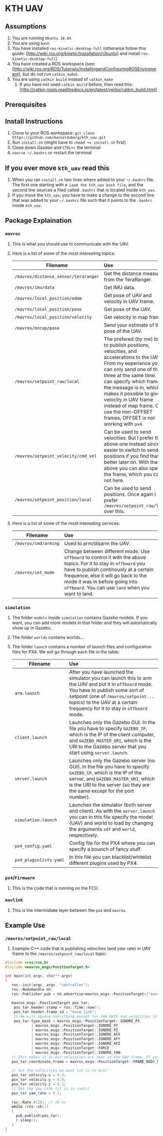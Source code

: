 # KTH UAV

## Assumptions
1. You are running `Ubuntu 16.04`
2. You are using `bash`
3. You have installed `ros-kinetic-desktop-full` (otherwise follow this guide: [http://wiki.ros.org/kinetic/Installation/Ubuntu] and install `ros-kinetic-desktop-full`)
4. You have created a ROS workspace (see: [http://wiki.ros.org/ROS/Tutorials/InstallingandConfiguringROSEnvironment], but do not run `catkin_make`).
5. You are using `catkin build` instead of `catkin_make`
   1. If you have not used `catkin build` before, then read this: [http://catkin-tools.readthedocs.io/en/latest/verbs/catkin_build.html]

## Prerequisites

## Install Instructions
1. Clone to your ROS workspace: `git clone https://github.com/danielduberg/kth_uav.git`
2. Run `install.sh` (might have to `chmod +x install.sh` first)
3. Close down Gazebo and `CTRL+c` the terminal
4. `source ~/.bashrc` or restart the terminal

## If you ever move `kth_uav` read this
1. When you ran `install.sh` two lines where added to your `~/.bashrc` file. The first one starting with `# Load the kth_uav bash file`, and the second line sources a filed called `.bashrc` that is located inside `kth_uav`.
2. If you move the `kth_uav`, you have to make a change to the second line that was added to your `~/.bashrc` file such that it points to the `.bashrc` inside `kth_uav`.

## Package Explaination
### `mavros`
1. This is what you should use to communicate with the UAV.
2. Here is a list of some of the most interesting topics:

    | Filename               | Use           |
    | ---------------------- |:--------------|
    | `/mavros/distance_sensor/teraranger` | Get the distance measure from the TeraRanger. |
    | `/mavros/imu/data`                   | Get IMU data. |
    | `/mavros/local_position/odom`        | Get pose of UAV and velocity in UAV frame. |
    | `/mavros/local_position/pose`        | Get pose of the UAV. |
    | `/mavros/local_position/velocity`    | Get velocity in map frame. |
    | `/mavros/mocap/pose`                 | Send your estimate of the pose of the UAV. |
    | `/mavros/setpoint_raw/local`         | The prefered (by me) topic to publish positions, velocities, and accelerations to the UAV. From my experience you can only send one of the three at the same time. You can specify which frame the message is in, which makes it possible to give velocity in UAV frame instead of map frame. Only use the non-OFFSET frames, OFFSET is not working with `px4`. |
    | `/mavros/setpoint_velocity/cmd_vel`  | Can be used to send velocities. But I prefer the above one instead since it is easier to switch to sending positions if you find that better later on. With the above you can also specify the frame, which you can not here. |
    | `/mavros/setpoint_position/local`    | Can be used to send positions. Once again I prefer `/mavros/setpoint_raw/local` over this. |
    
3. Here is a list of some of the most interesting services:

    | Filename               | Use           |
    | ---------------------- |:--------------|
    | `/mavros/cmd/arming`   | Used to arm/disarm the UAV. |
    | `/mavros/set_mode`                   | Change between different mode. Use `offboard` to control it with the above topics. For it to stay in `offboard` you have to publish continously at a certain frequence, else it will go back to the mode it was in before going into `offboard`. You can use `land` when you want to land. |  

### `simulation`
1. The folder `models` inside `simulation` contains Gazebo models. If you want, you can add more models in that folder and they will automatically show up in Gazebo.
3. The folder `worlds` contains worlds...
2. The folder `launch` contains a number of launch files and configuration files for PX4. We will go through each file in the table:

    | Filename               | Use           |
    | ---------------------- |:--------------|
    | `arm.launch`           | After you have launched the simulator you can launch this to arm the UAV and put it in `offboard` mode. You have to publish some sort of setpoint (one of `/mavros/setpoint...` topics) to the UAV at a certain frequency for it to stay in `offboard` mode. |
    | `client.launch`        | Launches only the Gazebo GUI. In the file you have to specify `GAZEBO_IP`, which is the IP of the client computer, and `GAZEBO_MASTER_URI`, which is the URI to the Gazebo server that you start using `server.launch`. |
    | `server.launch`        | Launches only the Gazebo server (no GUI). In the file you have to specify `GAZEBO_IP`, which is the IP of the server, and `GAZEBO_MASTER_URI`, which is the URI to the server (so they are the same except for the port number). |
    | `simulation.launch`    | Launches the simulator (both server and client). As with the `server.launch` you can in this file specify the model (UAV) and world to load by changing the arguments `sdf` and `world`, respectively. |
    | `px4_config.yaml`      | Config file for the PX4 where you can specify a bounch of fancy stuff. |
    | `px4_pluginlists.yaml` | In this file you can blacklist/whitelist different plugins used by PX4. |
    
### `px4`/`Firmware`
1. This is the code that is running on the FCU.

### `mavlink`
1. This is the intermidiate layer between the `px4` and `mavros`.


## Example Use
### `/mavros/setpoint_raw/local`
1. Example C++ code that is publishing velocities (and yaw rate) in UAV frame to the `/mavros/setpoint_raw/local` topic:
```c++
#include <ros/ros.h>
#include <mavros_msgs/PositionTarget.h>

int main(int argc, char** argv)
{
   ros::init(argc, argv, "controller");
   ros::NodeHandle nh;
   ros::Publisher pub = nh.advertise<mavros_msgs::PositionTarget>("mavros/setpoint_raw/local", 1);
   
   mavros_msgs::PositionTarget pos_tar;
    pos_tar.header.stamp = ros::Time::now();
    pos_tar.header.frame_id = "base_link";
    // We will ignore everything except for YAW_RATE and velocities in X, Y, and Z
    pos_tar.type_mask = mavros_msgs::PositionTarget::IGNORE_PX
            | mavros_msgs::PositionTarget::IGNORE_PY
            | mavros_msgs::PositionTarget::IGNORE_PZ
            | mavros_msgs::PositionTarget::IGNORE_AFX
            | mavros_msgs::PositionTarget::IGNORE_AFY
            | mavros_msgs::PositionTarget::IGNORE_AFZ
            | mavros_msgs::PositionTarget::FORCE
            | mavros_msgs::PositionTarget::IGNORE_YAW;
   // This makes it so our velocities are sent in the UAV frame. If you use FRAME_LOCAL_NED then it will be in map frame
   pos_tar.coordinate_frame = mavros_msgs::PositionTarget::FRAME_BODY_NED;
   
   // Set the velocities we want (it is in m/s)
   pos_tar.velocity.x = 0.3;
   pos_tar.velocity.y = 0.0;
   pos_tar.velocity.z = 0.1;
   // Set the yaw rate (it is in rad/s)
   pos_tar.yaw_rate = 0.1;
   
   ros::Rate r(20); // 20 hz
   while (ros::ok())
   {
     pub.publish(pos_tar);
     r.sleep();
   }
}
```
